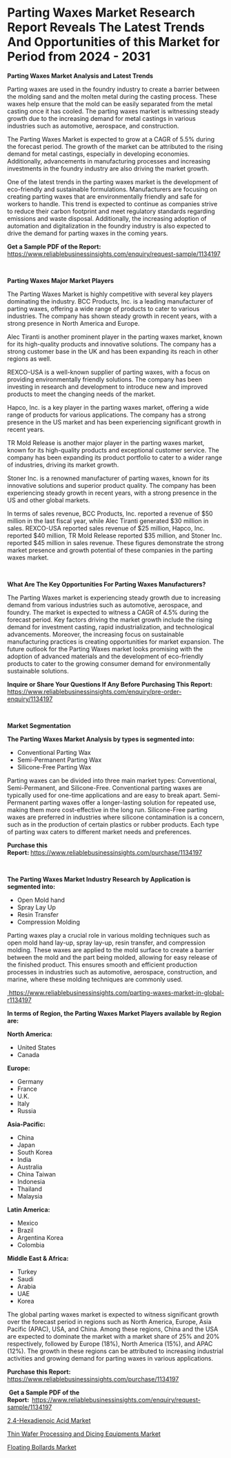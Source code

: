 <p><h1>Parting Waxes Market Research Report Reveals The Latest Trends And Opportunities of this Market for Period from 2024 - 2031</h1></p><p><strong>Parting Waxes Market Analysis and Latest Trends</strong></p>
<p><p>Parting waxes are used in the foundry industry to create a barrier between the molding sand and the molten metal during the casting process. These waxes help ensure that the mold can be easily separated from the metal casting once it has cooled. The parting waxes market is witnessing steady growth due to the increasing demand for metal castings in various industries such as automotive, aerospace, and construction.</p><p>The Parting Waxes Market is expected to grow at a CAGR of 5.5% during the forecast period. The growth of the market can be attributed to the rising demand for metal castings, especially in developing economies. Additionally, advancements in manufacturing processes and increasing investments in the foundry industry are also driving the market growth.</p><p>One of the latest trends in the parting waxes market is the development of eco-friendly and sustainable formulations. Manufacturers are focusing on creating parting waxes that are environmentally friendly and safe for workers to handle. This trend is expected to continue as companies strive to reduce their carbon footprint and meet regulatory standards regarding emissions and waste disposal. Additionally, the increasing adoption of automation and digitalization in the foundry industry is also expected to drive the demand for parting waxes in the coming years.</p></p>
<p><strong>Get a Sample PDF of the Report:&nbsp;</strong> <a href="https://www.reliablebusinessinsights.com/enquiry/request-sample/1134197">https://www.reliablebusinessinsights.com/enquiry/request-sample/1134197</a></p>
<p>&nbsp;</p>
<p><strong>Parting Waxes Major Market Players</strong></p>
<p><p>The Parting Waxes Market is highly competitive with several key players dominating the industry. BCC Products, Inc. is a leading manufacturer of parting waxes, offering a wide range of products to cater to various industries. The company has shown steady growth in recent years, with a strong presence in North America and Europe.</p><p>Alec Tiranti is another prominent player in the parting waxes market, known for its high-quality products and innovative solutions. The company has a strong customer base in the UK and has been expanding its reach in other regions as well.</p><p>REXCO-USA is a well-known supplier of parting waxes, with a focus on providing environmentally friendly solutions. The company has been investing in research and development to introduce new and improved products to meet the changing needs of the market.</p><p>Hapco, Inc. is a key player in the parting waxes market, offering a wide range of products for various applications. The company has a strong presence in the US market and has been experiencing significant growth in recent years.</p><p>TR Mold Release is another major player in the parting waxes market, known for its high-quality products and exceptional customer service. The company has been expanding its product portfolio to cater to a wider range of industries, driving its market growth.</p><p>Stoner Inc. is a renowned manufacturer of parting waxes, known for its innovative solutions and superior product quality. The company has been experiencing steady growth in recent years, with a strong presence in the US and other global markets.</p><p>In terms of sales revenue, BCC Products, Inc. reported a revenue of $50 million in the last fiscal year, while Alec Tiranti generated $30 million in sales. REXCO-USA reported sales revenue of $25 million, Hapco, Inc. reported $40 million, TR Mold Release reported $35 million, and Stoner Inc. reported $45 million in sales revenue. These figures demonstrate the strong market presence and growth potential of these companies in the parting waxes market.</p></p>
<p>&nbsp;</p>
<p><strong>What Are The Key Opportunities For Parting Waxes Manufacturers?</strong></p>
<p><p>The Parting Waxes market is experiencing steady growth due to increasing demand from various industries such as automotive, aerospace, and foundry. The market is expected to witness a CAGR of 4.5% during the forecast period. Key factors driving the market growth include the rising demand for investment casting, rapid industrialization, and technological advancements. Moreover, the increasing focus on sustainable manufacturing practices is creating opportunities for market expansion. The future outlook for the Parting Waxes market looks promising with the adoption of advanced materials and the development of eco-friendly products to cater to the growing consumer demand for environmentally sustainable solutions.</p></p>
<p><strong>Inquire or Share Your Questions If Any Before Purchasing This Report:</strong> <a href="https://www.reliablebusinessinsights.com/enquiry/pre-order-enquiry/1134197">https://www.reliablebusinessinsights.com/enquiry/pre-order-enquiry/1134197</a></p>
<p>&nbsp;</p>
<p><strong>Market Segmentation</strong></p>
<p><strong>The Parting Waxes Market Analysis by types is segmented into:</strong></p>
<p><ul><li>Conventional Parting Wax</li><li>Semi-Permanent Parting Wax</li><li>Silicone-Free Parting Wax</li></ul></p>
<p><p>Parting waxes can be divided into three main market types: Conventional, Semi-Permanent, and Silicone-Free. Conventional parting waxes are typically used for one-time applications and are easy to break apart. Semi-Permanent parting waxes offer a longer-lasting solution for repeated use, making them more cost-effective in the long run. Silicone-Free parting waxes are preferred in industries where silicone contamination is a concern, such as in the production of certain plastics or rubber products. Each type of parting wax caters to different market needs and preferences.</p></p>
<p><strong>Purchase this Report:&nbsp;</strong><a href="https://www.reliablebusinessinsights.com/purchase/1134197">https://www.reliablebusinessinsights.com/purchase/1134197</a></p>
<p>&nbsp;</p>
<p><strong>The Parting Waxes Market Industry Research by Application is segmented into:</strong></p>
<p><ul><li>Open Mold hand</li><li>Spray Lay Up</li><li>Resin Transfer</li><li>Compression Molding</li></ul></p>
<p><p>Parting waxes play a crucial role in various molding techniques such as open mold hand lay-up, spray lay-up, resin transfer, and compression molding. These waxes are applied to the mold surface to create a barrier between the mold and the part being molded, allowing for easy release of the finished product. This ensures smooth and efficient production processes in industries such as automotive, aerospace, construction, and marine, where these molding techniques are commonly used.</p></p>
<p><a href="https://www.reliablebusinessinsights.com/parting-waxes-market-in-global-r1134197">&nbsp;https://www.reliablebusinessinsights.com/parting-waxes-market-in-global-r1134197</a></p>
<p><strong>In terms of Region, the Parting Waxes Market Players available by Region are:</strong></p>
<p>
    <p> <strong> North America: </strong>
        <ul>
            <li>United States</li>
            <li>Canada</li>
        </ul>
        </p> 
    <p> <strong> Europe: </strong>
        <ul>
            <li>Germany</li>
            <li>France</li>
            <li>U.K.</li>
            <li>Italy</li>
            <li>Russia</li>
        </ul>
        </p> 
    <p> <strong> Asia-Pacific: </strong>
        <ul>
            <li>China</li>
            <li>Japan</li>
            <li>South Korea</li>
            <li>India</li>
            <li>Australia</li>
            <li>China Taiwan</li>
            <li>Indonesia</li>
            <li>Thailand</li>
            <li>Malaysia</li>
        </ul>
        </p> 
    <p> <strong> Latin America: </strong>
        <ul>
            <li>Mexico</li>
            <li>Brazil</li>
            <li>Argentina Korea</li>
            <li>Colombia</li>
        </ul>
        </p> 
    <p> <strong> Middle East & Africa: </strong>
        <ul>
            <li>Turkey</li>
            <li>Saudi</li>
            <li>Arabia</li>
            <li>UAE</li>
            <li>Korea</li>
        </ul>
    </p>
    </p>
<p><p>The global parting waxes market is expected to witness significant growth over the forecast period in regions such as North America, Europe, Asia Pacific (APAC), USA, and China. Among these regions, China and the USA are expected to dominate the market with a market share of 25% and 20% respectively, followed by Europe (18%), North America (15%), and APAC (12%). The growth in these regions can be attributed to increasing industrial activities and growing demand for parting waxes in various applications.</p></p>
<p><strong>Purchase this Report: </strong><a href="https://www.reliablebusinessinsights.com/purchase/1134197">https://www.reliablebusinessinsights.com/purchase/1134197</a></p>
<p>&nbsp;<strong>Get a Sample PDF of the Report:&nbsp;&nbsp;</strong><a href="https://www.reliablebusinessinsights.com/enquiry/request-sample/1134197">https://www.reliablebusinessinsights.com/enquiry/request-sample/1134197</a></p>
<p><strong></strong></p>
<p><p><a href="https://github.com/slbola/Market-Research-Report-List-1/blob/main/24-hexadienoic-acid-market.md">2,4-Hexadienoic Acid Market</a></p><p><a href="https://medium.com/@charlesporter2662/global-thin-wafer-processing-and-dicing-equipments-market-sector-types-applications-market-966f8b367feb">Thin Wafer Processing and Dicing Equipments Market</a></p><p><a href="https://medium.com/@jjkh377/floating-bollards-market-size-share-trends-analysis-report-by-product-cast-iron-cast-steel-981326f0d13b">Floating Bollards Market</a></p></p>